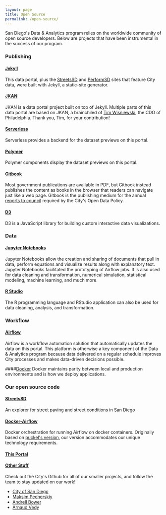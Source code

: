 ```yaml
---
layout: page
title: Open Source
permalink: /open-source/
---
```

San Diego's Data & Analytics program relies on the worldwide community of open source developers. Below are projects that have been instrumental in the success of our program.

### Publishing

#### [Jekyll](https://github.com/jekyll/jekyll)
This data portal, plus the [StreetsSD](http://streets.sandiego.gov) and [PerformSD](http://performance.sandiego.gov) sites that feature City data, were built with Jekyll, a static-site generator.

#### [JKAN](https://github.com/timwis/jkan)
JKAN is a data portal project built on top of Jekyll. Multiple parts of this data portal are based on JKAN, a brainchiled of [Tim Wisniewski](http://github.com/timwis), the CDO of Philadelphia. Thank you, Tim, for your contribution!

#### [Serverless](https://github.com/serverless/serverless)
Serverless provides a backend for the dataset previews on this portal.

#### [Polymer](https://github.com/polymer/polymer)
Polymer components display the dataset previews on this portal.

#### [Gitbook](https://github.com/GitbookIO/gitbook)
Most government publications are available in PDF, but Gitbook instead publishes the content as books in the browser that readers can navigate just like a web page. Gitbook is the publishing medium for the annual [reports to council](http://tiny.cc/odreport16) required by the City's Open Data Policy.

#### [D3](https://github.com/d3/d3)
D3 is a JavaScript library for building custom interactive data visualizations.

### Data

#### [Jupyter Notebooks](https://github.com/jupyter/notebook)
Jupyter Notebooks allow the creation and sharing of documents that pull in data, perform equations and visualize results along with explanatory text. Jupyter Notebooks facilitated the prototyping of Airflow jobs. It is also used for data cleaning and transformation, numerical simulation, statistical modeling, machine learning, and much more.

#### [R Studio](https://github.com/rstudio/rstudio)
The R programming language and RStudio application can also be used for data cleaning, analysis, and transformation.

### Workflow

#### [Airflow](https://github.com/apache/incubator-airflow)
Airflow is a workflow automation solution that automatically updates the data on this portal.  This platform is otherwise a key component of the Data & Analytics program because data delivered on a regular schedule improves City processes and makes data-driven decisions possible.

####[Docker](https://github.com/docker/docker)
Docker maintains parity between local and production environments and is how we deploy applications.

### Our open source code

#### [StreetsSD](https://github.com/cityofsandiego/streetsSD)
An explorer for street paving and street conditions in San Diego

#### [Docker-Airflow](https://github.com/mrmaksimize/docker-airflow)
Docker orchestration for running Airflow on docker containers.  Originally based on [puckel's version](https://github.com/puckel/docker-airflow), our version accommodates our unique technology requirements.

#### [This Portal](https://github.com/cityofsandiego/seaboard)

#### [Other Stuff](https://github.com/cityofsandiego)
Check out the City's Github for all of our smaller projects, and follow the team to stay updated on our work!

* [City of San Diego](https://github.com/cityofsandiego)
* [Maksim Pecherskiy](https://github.com/mrmaksimize)
* [Andrell Bower](https://github.com/andrell81)
* [Arnaud Vedy](https://github.com/arnaudvedy)
